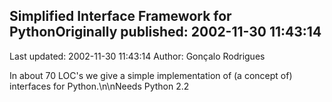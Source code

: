 ## Simplified Interface Framework for PythonOriginally published: 2002-11-30 11:43:14 
Last updated: 2002-11-30 11:43:14 
Author: Gonçalo Rodrigues 
 
In about 70 LOC's we give a simple implementation of (a concept of) interfaces for Python.\n\nNeeds Python 2.2